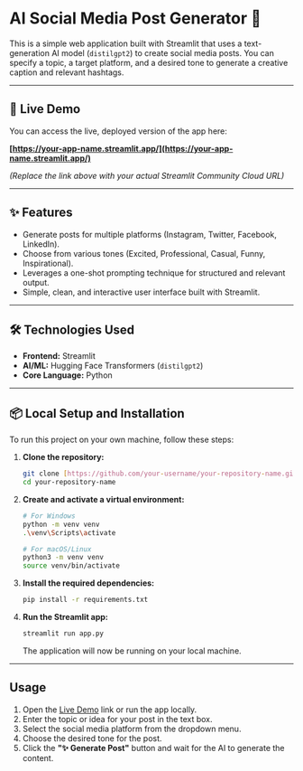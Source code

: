 # AI Social Media Post Generator 🤖

This is a simple web application built with Streamlit that uses a text-generation AI model (`distilgpt2`) to create social media posts. You can specify a topic, a target platform, and a desired tone to generate a creative caption and relevant hashtags.

***

## 🚀 Live Demo

You can access the live, deployed version of the app here:

**[https://your-app-name.streamlit.app/](https://your-app-name.streamlit.app/)**

*(Replace the link above with your actual Streamlit Community Cloud URL)*

***

## ✨ Features

* Generate posts for multiple platforms (Instagram, Twitter, Facebook, LinkedIn).
* Choose from various tones (Excited, Professional, Casual, Funny, Inspirational).
* Leverages a one-shot prompting technique for structured and relevant output.
* Simple, clean, and interactive user interface built with Streamlit.

***

## 🛠️ Technologies Used

* **Frontend:** Streamlit
* **AI/ML:** Hugging Face Transformers (`distilgpt2`)
* **Core Language:** Python

***

## 📦 Local Setup and Installation

To run this project on your own machine, follow these steps:

1.  **Clone the repository:**
    ```bash
    git clone [https://github.com/your-username/your-repository-name.git](https://github.com/your-username/your-repository-name.git)
    cd your-repository-name
    ```

2.  **Create and activate a virtual environment:**
    ```bash
    # For Windows
    python -m venv venv
    .\venv\Scripts\activate

    # For macOS/Linux
    python3 -m venv venv
    source venv/bin/activate
    ```

3.  **Install the required dependencies:**
    ```bash
    pip install -r requirements.txt
    ```

4.  **Run the Streamlit app:**
    ```bash
    streamlit run app.py
    ```
    The application will now be running on your local machine.

***

## Usage

1.  Open the [Live Demo](#-live-demo) link or run the app locally.
2.  Enter the topic or idea for your post in the text box.
3.  Select the social media platform from the dropdown menu.
4.  Choose the desired tone for the post.
5.  Click the **"✨ Generate Post"** button and wait for the AI to generate the content.

